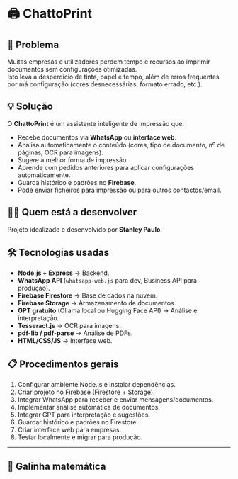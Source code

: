 # 🖨️ ChattoPrint

## 📌 Problema
Muitas empresas e utilizadores perdem tempo e recursos ao imprimir documentos sem configurações otimizadas.  
Isto leva a desperdício de tinta, papel e tempo, além de erros frequentes por má configuração (cores desnecessárias, formato errado, etc.).

## 💡 Solução
O **ChattoPrint** é um assistente inteligente de impressão que:
- Recebe documentos via **WhatsApp** ou **interface web**.
- Analisa automaticamente o conteúdo (cores, tipo de documento, nº de páginas, OCR para imagens).
- Sugere a melhor forma de impressão.
- Aprende com pedidos anteriores para aplicar configurações automaticamente.
- Guarda histórico e padrões no **Firebase**.
- Pode enviar ficheiros para impressão ou para outros contactos/email.

## 👨‍💻 Quem está a desenvolver
Projeto idealizado e desenvolvido por **Stanley Paulo**.

## 🛠 Tecnologias usadas
- **Node.js + Express** → Backend.
- **WhatsApp API** (`whatsapp-web.js` para dev, Business API para produção).
- **Firebase Firestore** → Base de dados na nuvem.
- **Firebase Storage** → Armazenamento de documentos.
- **GPT gratuito** (Ollama local ou Hugging Face API) → Análise e interpretação.
- **Tesseract.js** → OCR para imagens.
- **pdf-lib / pdf-parse** → Análise de PDFs.
- **HTML/CSS/JS** → Interface web.

## 📋 Procedimentos gerais
1. Configurar ambiente Node.js e instalar dependências.
2. Criar projeto no Firebase (Firestore + Storage).
3. Integrar WhatsApp para receber e enviar mensagens/documentos.
4. Implementar análise automática de documentos.
5. Integrar GPT para interpretação e sugestões.
6. Guardar histórico e padrões no Firestore.
7. Criar interface web para empresas.
8. Testar localmente e migrar para produção.

---

## 🐔 Galinha matemática
